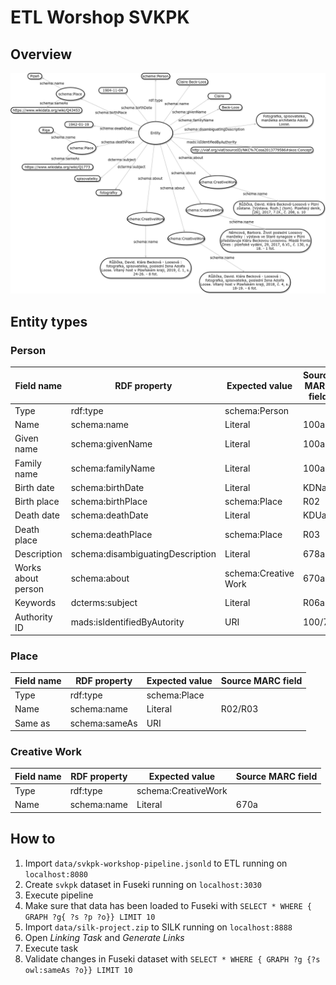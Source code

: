 # ETL Worshop SVKPK

## Overview

![entity-scheme](img/reos-schema.png "Entity scheme")

## Entity types

### Person

| Field name         | RDF property                     | Expected value       | Source MARC field |
| ------------------ | -------------------------------- | -------------------- | ----------------- |
| Type               | rdf:type                         | schema:Person        |                   |
| Name               | schema:name                      | Literal              | 100a              |
| Given name         | schema:givenName                 | Literal              | 100a              |
| Family name        | schema:familyName                | Literal              | 100a              |
| Birth date         | schema:birthDate                 | Literal              | KDNa              |
| Birth place        | schema:birthPlace                | schema:Place         | R02               |
| Death date         | schema:deathDate                 | Literal              | KDUa              |
| Death place        | schema:deathPlace                | schema:Place         | R03               |
| Description        | schema:disambiguatingDescription | Literal              | 678a              |
| Works about person | schema:about                     | schema:Creative Work | 670a              |
| Keywords           | dcterms:subject                  | Literal              | R06a              |
| Authority ID       | mads:isIdentifiedByAutority      | URI                  | 100/7             |

### Place

| Field name | RDF property  | Expected value | Source MARC field |
| ---------- | ------------- | -------------- | ----------------- |
| Type       | rdf:type      | schema:Place   |                   |
| Name       | schema:name   | Literal        | R02/R03           |
| Same as    | schema:sameAs | URI            |                   |

### Creative Work

| Field name | RDF property | Expected value      | Source MARC field |
| ---------- | ------------ | ------------------- | ----------------- |
| Type       | rdf:type     | schema:CreativeWork |                   |
| Name       | schema:name  | Literal             | 670a              |

## How to

1. Import `data/svkpk-workshop-pipeline.jsonld` to ETL running on `localhost:8080`
2. Create `svkpk` dataset in Fuseki running on `localhost:3030`
3. Execute pipeline
4. Make sure that data has been loaded to Fuseki with `SELECT * WHERE { GRAPH ?g{ ?s ?p ?o}} LIMIT 10`
5. Import `data/silk-project.zip` to SILK running on `localhost:8888`
6. Open _Linking Task_ and _Generate Links_
7. Execute task
8. Validate changes in Fuseki dataset with `SELECT * WHERE { GRAPH ?g {?s owl:sameAs ?o}} LIMIT 10`
